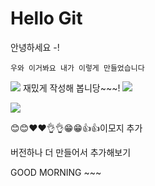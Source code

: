 # Hello Git 


안녕하세요 -!

    우와 이거봐요 내가 이렇게 만들었습니다 

<img src="https://capsule-render.vercel.app/api?type=waving&color=BDBDC8&height=150&section=header" />
재밌게 작성해 봅니당~~~!
<img src="https://capsule-render.vercel.app/api?type=waving&color=BDBDC8&height=150&section=footer" />


<a href="https://velog.io/@seondal"><img src="https://img.shields.io/badge/Velog-3DDC84?style=flat-square&logo=Blogger&logoColor=white"/></a>

😊😊❤️❤️👌👌😁😁👍👍이모지 추가

버전하나 더 만들어서 추가해보기 

GOOD MORNING ~~~ 
